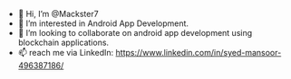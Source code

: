 - 👋 Hi, I’m @Mackster7
- 👀 I’m interested in Android App Development.
- 💞️ I’m looking to collaborate on android app development using blockchain applications.
- 📫 reach me via LinkedIn: https://www.linkedin.com/in/syed-mansoor-496387186/  

<!---
Mackster7/Mackster7 is a ✨ special ✨ repository because its `README.md` (this file) appears on your GitHub profile.
You can click the Preview link to take a look at your changes.
--->
